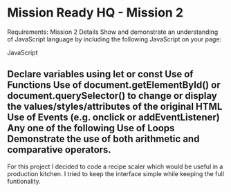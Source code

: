Mission Ready HQ - Mission 2 
============================
Requirements: Mission 2 Details
Show and demonstrate an understanding of JavaScript language by including the following JavaScript on your page: 

JavaScript 

Declare variables using let or const 
Use of Functions 
Use of document.getElementById() or document.querySelector() to change or display the values/styles/attributes of the original HTML 
Use of Events (e.g. onclick or addEventListener) 
Any one of the following 
Use of Loops 
Demonstrate the use of both arithmetic and comparative operators. 
----------------------------------------------------------------------

For this project I decided to code a recipe scaler which would be useful in a production kitchen. 
I tried to keep the interface simple while keeping the full funtionality. 
